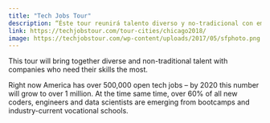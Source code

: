 ```yaml
---
title: "Tech Jobs Tour"
description: “Éste tour reunirá talento diverso y no-tradicional con empresas que más necesitan sus habilidades.” 
link: https://techjobstour.com/tour-cities/chicago2018/
image: https://techjobstour.com/wp-content/uploads/2017/05/sfphoto.png
---
```


This tour will bring together diverse and non-traditional talent with companies who need their skills the most.

Right now America has over 500,000 open tech jobs – by 2020 this number will grow to over 1 million. At the time same time, over 60% of all new coders, engineers and data scientists are emerging from bootcamps and industry-current vocational schools.
